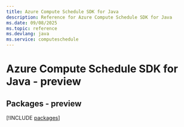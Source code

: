 ```yaml
---
title: Azure Compute Schedule SDK for Java
description: Reference for Azure Compute Schedule SDK for Java
ms.date: 09/08/2025
ms.topic: reference
ms.devlang: java
ms.service: computeschedule
---
```

# Azure Compute Schedule SDK for Java - preview
## Packages - preview
[!INCLUDE [packages](compute-schedule-index.md)]